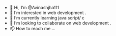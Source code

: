 - 👋 Hi, I’m @Avinashjha111
- 👀 I’m interested in web development .
- 🌱 I’m currently learning java script/ c
- 💞️ I’m looking to collaborate on web development .
- 📫 How to reach me ...

<!---
Avinashjha111/Avinashjha111 is a ✨ special ✨ repository because its `README.md` (this file) appears on your GitHub profile.
You can click the Preview link to take a look at your changes.
--->
